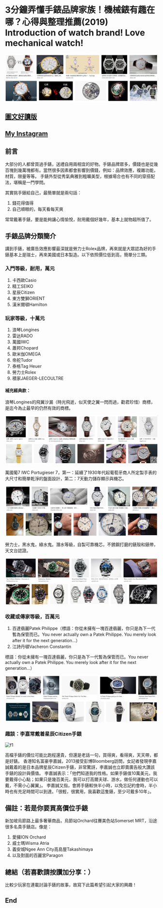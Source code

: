 # 3分鐘弄懂手錶品牌家族！機械錶有趣在哪？心得與整理推薦(2019) Introduction of watch brand! Love mechanical watch!
![f1](https://github.com/HCH1/blog/blob/master/fig/watch21.png)

## [圖文好讀版]()
## [My Instagram](https://www.instagram.com/redbox111)

## 前言
大部分的人都曾買過手錶，送禮自用兩相宜的好物。手錶品牌眾多，價錢也是從幾百塊到幾萬塊都有。當然很多因素都會影響到價錢，例如：品牌效應，複雜功能，材質，限量等等。
手錶外型從秀氣典雅到粗曠美型，根據場合也有不同的穿搭配法，堪稱是一門學問。

其實挑手錶給自己，最簡單就是兩句話：
1. 錢花得值得
2. 自己順眼的，每天看每天爽

常常戴著手錶，要是能夠讓心情愉悅，耐用戴個好幾年，基本上就物超所值了。

## 手錶品牌分類簡介
講到手錶，被廣告效應影響最深就是勞力士Rolex品牌，再來就是大眾認為好的手錶基本上是瑞士，再來美國或日本製造。以下依照價位低到高，簡單分三類。

### 入門等級，耐用，萬元
1. 卡西歐Casio
1. 精工SEIKO
1. 星辰Citizen
1. 東方雙獅ORIENT
1. 漢米爾頓Hamilton 

### 玩家等級，十萬元
1. 浪琴Longines
1. 雷达RADO
1. 萬國IWC
1. 蕭邦Chopard
1. 歐米伽OMEGA
1. 帝舵Tudor
1. 泰格Tag Heuer
1. 勞力士Rolex
1. 積家JAEGER-LECOULTRE

#### 補充經典款：

浪琴Longines的飛翼沙漏（時光飛逝，似天使之翼一閃而過，勸君珍惜）商標，是迄今為止最早的仍然有效的商標。

![f1](https://github.com/HCH1/blog/blob/master/fig/watch24.png)


萬國葡7 IWC Portugieser 7，第一：延續了1930年代起葡萄牙商人所定製手表的大尺寸和簡單乾淨的盤面設計，第二：7天動力儲存顯示與機芯。

![f1](https://github.com/HCH1/blog/blob/master/fig/watch25.png)


勞力士，黑水鬼，綠水鬼。潛水等級，自製可靠機芯，不銹鋼打磨的錶殼和錶帶，天文台認證。

![f1](https://github.com/HCH1/blog/blob/master/fig/watch26.png)


### 收藏或傳家等級，百萬元
1. 百達翡麗Patek Philippe（標語：你從未擁有一塊百達翡麗，你只是為下一代暫為保管而已。You never actually own a Patek Philippe. You merely look after it for the next generation...）
1. 江詩丹頓Vacheron Constantin

標語：你從未擁有一塊百達翡麗，你只是為下一代暫為保管而已。You never actually own a Patek Philippe. You merely look after it for the next generation...）

![f1](https://github.com/HCH1/blog/blob/master/fig/watch27.png)


### 趣談：李嘉常戴着星辰Citizen手錶
![f1](https://github.com/HCH1/blog/blob/master/fig/watch29.png)

高檔手錶的價位可能比跑程還貴，但還是老話一句，買得爽，看得爽，天天帶，都是好錶。
香港知名富豪李嘉誠，2013接受彭博Bloomberg訪問，女記者發現李嘉誠戴着的是日本品牌星辰Citizen手錶，非常驚訝，李嘉誠也立即賣廣告般大讚該手錶的設計與價值。
李嘉誠表示：「他們知道我的性格。如果手錶值10萬美元，我要戴得小心點；如果只是幾百美元，我可以打高爾夫球、游水，做任何運動也可以戴，不需小心翼翼」。
李嘉誠又指，會將手錶較快半小時，以免忘記約會時，半小時也有充足時間可以到達。「很輕，很實用，我喜歡這隻錶，至少可戴多10年」。


## 備註：若是你要買高價位手錶
新加坡烏節路上最多奢華商品，烏節站Orchard往賽美色站Somerset MRT，沿途很多名貴手錶店。像是：
1. 愛擁ION Orchard
1. 威士瑪Wisma Atria
1. 義安城Ngee Ann City高島屋Takashimaya
1. 以及對面的百麗宮Paragon

## 總結（若喜歡請按讚加分享：）
比較少玩家在連載討論手錶的故事，故寫下此篇希望引起大家的興趣！

## End
